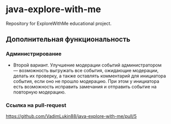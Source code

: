 # java-explore-with-me
Repository for ExploreWithMe educational project.

## Дополнительная функциональность

### Администрирование
* Второй вариант. Улучшение модерации событий администратором — возможность выгружать все события, 
ожидающие модерации, делать их проверку, а также оставлять комментарий для инициатора события, 
если оно не прошло модерацию. При этом у инициатора есть возможность исправить замечания и отправить 
событие на повторную модерацию.

### Ссылка на pull-request
https://github.com/VadimLukin88/java-explore-with-me/pull/5